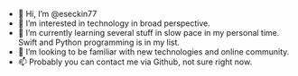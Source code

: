 - 👋 Hi, I’m @eseckin77
- 👀 I’m interested in technology in broad perspective. 
- 🌱 I’m currently learning several stuff in slow pace in my personal time. Swift and Python programming is in my list.
- 💞️ I’m looking to be familiar with new technologies and online community.
- 📫 Probably you can contact me via Github, not sure right now.

<!---
eseckin77/eseckin77 is a ✨ special ✨ repository because its `README.md` (this file) appears on your GitHub profile.
You can click the Preview link to take a look at your changes.
--->
